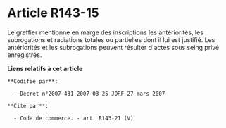 # Article R143-15

Le greffier mentionne en marge des inscriptions les antériorités, les subrogations et radiations totales ou partielles dont
il lui est justifié. Les antériorités et les subrogations peuvent résulter d'actes sous seing privé enregistrés.

**Liens relatifs à cet article**

	**Codifié par**:

	  - Décret n°2007-431 2007-03-25 JORF 27 mars 2007

	**Cité par**:

	  - Code de commerce. - art. R143-21 (V)

